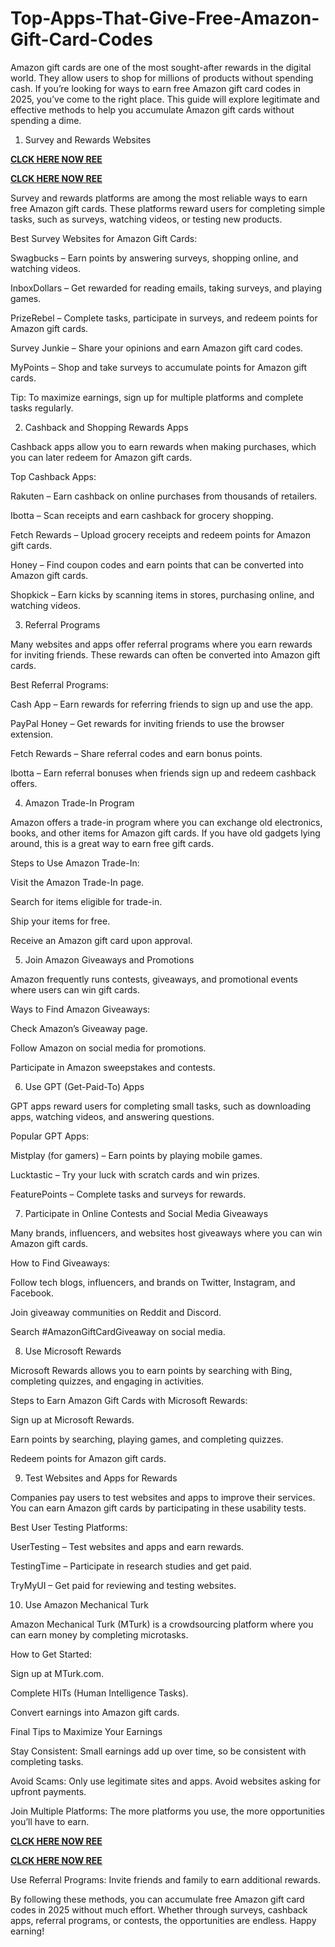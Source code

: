 # Top-Apps-That-Give-Free-Amazon-Gift-Card-Codes
Amazon gift cards are one of the most sought-after rewards in the digital world. They allow users to shop for millions of products without spending cash. If you’re looking for ways to earn free Amazon gift card codes in 2025, you’ve come to the right place. This guide will explore legitimate and effective methods to help you accumulate Amazon gift cards without spending a dime.

1. Survey and Rewards Websites

**[CLCK HERE NOW REE](https://tinyurl.com/amazongiftcard2423)**

**[CLCK HERE NOW REE](https://tinyurl.com/amazongiftcard2423)**

Survey and rewards platforms are among the most reliable ways to earn free Amazon gift cards. These platforms reward users for completing simple tasks, such as surveys, watching videos, or testing new products.

Best Survey Websites for Amazon Gift Cards:

Swagbucks – Earn points by answering surveys, shopping online, and watching videos.

InboxDollars – Get rewarded for reading emails, taking surveys, and playing games.

PrizeRebel – Complete tasks, participate in surveys, and redeem points for Amazon gift cards.

Survey Junkie – Share your opinions and earn Amazon gift card codes.

MyPoints – Shop and take surveys to accumulate points for Amazon gift cards.

Tip: To maximize earnings, sign up for multiple platforms and complete tasks regularly.

2. Cashback and Shopping Rewards Apps

Cashback apps allow you to earn rewards when making purchases, which you can later redeem for Amazon gift cards.

Top Cashback Apps:

Rakuten – Earn cashback on online purchases from thousands of retailers.

Ibotta – Scan receipts and earn cashback for grocery shopping.

Fetch Rewards – Upload grocery receipts and redeem points for Amazon gift cards.

Honey – Find coupon codes and earn points that can be converted into Amazon gift cards.

Shopkick – Earn kicks by scanning items in stores, purchasing online, and watching videos.

3. Referral Programs

Many websites and apps offer referral programs where you earn rewards for inviting friends. These rewards can often be converted into Amazon gift cards.

Best Referral Programs:

Cash App – Earn rewards for referring friends to sign up and use the app.

PayPal Honey – Get rewards for inviting friends to use the browser extension.

Fetch Rewards – Share referral codes and earn bonus points.

Ibotta – Earn referral bonuses when friends sign up and redeem cashback offers.

4. Amazon Trade-In Program

Amazon offers a trade-in program where you can exchange old electronics, books, and other items for Amazon gift cards. If you have old gadgets lying around, this is a great way to earn free gift cards.

Steps to Use Amazon Trade-In:

Visit the Amazon Trade-In page.

Search for items eligible for trade-in.

Ship your items for free.

Receive an Amazon gift card upon approval.

5. Join Amazon Giveaways and Promotions

Amazon frequently runs contests, giveaways, and promotional events where users can win gift cards.

Ways to Find Amazon Giveaways:

Check Amazon’s Giveaway page.

Follow Amazon on social media for promotions.

Participate in Amazon sweepstakes and contests.

6. Use GPT (Get-Paid-To) Apps

GPT apps reward users for completing small tasks, such as downloading apps, watching videos, and answering questions.

Popular GPT Apps:

Mistplay (for gamers) – Earn points by playing mobile games.

Lucktastic – Try your luck with scratch cards and win prizes.

FeaturePoints – Complete tasks and surveys for rewards.

7. Participate in Online Contests and Social Media Giveaways

Many brands, influencers, and websites host giveaways where you can win Amazon gift cards.

How to Find Giveaways:

Follow tech blogs, influencers, and brands on Twitter, Instagram, and Facebook.

Join giveaway communities on Reddit and Discord.

Search #AmazonGiftCardGiveaway on social media.

8. Use Microsoft Rewards

Microsoft Rewards allows you to earn points by searching with Bing, completing quizzes, and engaging in activities.

Steps to Earn Amazon Gift Cards with Microsoft Rewards:

Sign up at Microsoft Rewards.

Earn points by searching, playing games, and completing quizzes.

Redeem points for Amazon gift cards.

9. Test Websites and Apps for Rewards

Companies pay users to test websites and apps to improve their services. You can earn Amazon gift cards by participating in these usability tests.

Best User Testing Platforms:

UserTesting – Test websites and apps and earn rewards.

TestingTime – Participate in research studies and get paid.

TryMyUI – Get paid for reviewing and testing websites.

10. Use Amazon Mechanical Turk

Amazon Mechanical Turk (MTurk) is a crowdsourcing platform where you can earn money by completing microtasks.

How to Get Started:

Sign up at MTurk.com.

Complete HITs (Human Intelligence Tasks).

Convert earnings into Amazon gift cards.

Final Tips to Maximize Your Earnings

Stay Consistent: Small earnings add up over time, so be consistent with completing tasks.

Avoid Scams: Only use legitimate sites and apps. Avoid websites asking for upfront payments.

Join Multiple Platforms: The more platforms you use, the more opportunities you’ll have to earn.

**[CLCK HERE NOW REE](https://tinyurl.com/amazongiftcard2423)**

**[CLCK HERE NOW REE](https://tinyurl.com/amazongiftcard2423)**

Use Referral Programs: Invite friends and family to earn additional rewards.

By following these methods, you can accumulate free Amazon gift card codes in 2025 without much effort. Whether through surveys, cashback apps, referral programs, or contests, the opportunities are endless. Happy earning!
